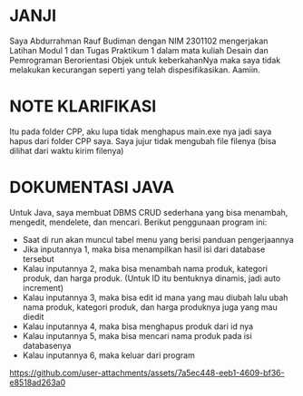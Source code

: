 # JANJI
 Saya Abdurrahman Rauf Budiman dengan NIM 2301102 mengerjakan Latihan Modul 1 dan Tugas Praktikum 1 dalam mata kuliah Desain dan Pemrograman Berorientasi Objek untuk keberkahanNya maka saya tidak melakukan kecurangan seperti yang telah dispesifikasikan. Aamiin.

# NOTE KLARIFIKASI
 Itu pada folder CPP, aku lupa tidak menghapus main.exe nya jadi saya hapus dari folder CPP saya. Saya jujur tidak mengubah file filenya (bisa dilihat dari waktu kirim filenya)

# DOKUMENTASI JAVA
Untuk Java, saya membuat DBMS CRUD sederhana yang bisa menambah, mengedit, mendelete, dan mencari. Berikut penggunaan program ini:
- Saat di run akan muncul tabel menu yang berisi panduan pengerjaannya
- Jika inputannya 1, maka bisa menampilkan hasil isi dari database tersebut
- Kalau inputannya 2, maka bisa menambah nama produk, kategori produk, dan harga produk. (Untuk ID itu bentuknya dinamis, jadi auto increment)
- Kalau inputannya 3, maka bisa edit id mana yang mau diubah lalu ubah nama produk, kategori produk, dan harga produknya juga yang mau diedit
- Kalau inputannya 4, maka bisa menghapus produk dari id nya
- Kalau inputannya 5, maka bisa mencari nama produk pada isi databasenya
- Kalau inputannya 6, maka keluar dari program
  
https://github.com/user-attachments/assets/7a5ec448-eeb1-4609-bf36-e8518ad263a0
